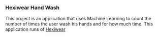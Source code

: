 ### Hexiwear Hand Wash

This project is an application that uses Machine Learning to count the number of times the user wash his hands and for how much time.
This application runs of [Hexiwear](https://hexiwear.com/) 